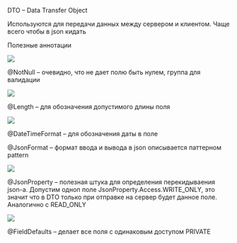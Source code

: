 DTO – Data Transfer Object

Используются для передачи данных между сервером и клиентом. Чаще всего чтобы в json кидать

Полезные аннотации

![](file:///C:/Users/D491~1/AppData/Local/Temp/msohtmlclip1/01/clip_image001.png)

@NotNull – очевидно, что не дает полю быть нулем, группа для валидации

![](file:///C:/Users/D491~1/AppData/Local/Temp/msohtmlclip1/01/clip_image002.png)

@Length – для обозначения допустимого длины поля

![](file:///C:/Users/D491~1/AppData/Local/Temp/msohtmlclip1/01/clip_image003.png)

@DateTimeFormat – для обозначения даты в поле

@JsonFormat – формат ввода и вывода в json описывается паттерном pattern

![](file:///C:/Users/D491~1/AppData/Local/Temp/msohtmlclip1/01/clip_image005.png)

@JsonProperty – полезная штука для определения перекидываения json-а. Допустим одноп поле JsonProperty.Access.WRITE_ONLY, это значит что в DTO только при отправке на сервер будет данное поле. Аналогично с READ_ONLY

![](file:///C:/Users/D491~1/AppData/Local/Temp/msohtmlclip1/01/clip_image006.png)

@FieldDefaults – делает все поля с одинаковым доступом PRIVATE